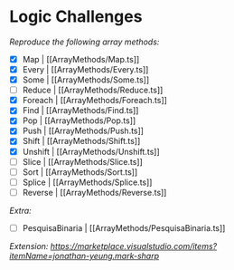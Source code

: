 # Logic Challenges

  *Reproduce the following array methods:*

- [x] Map | [[ArrayMethods/Map.ts]]
- [x] Every | [[ArrayMethods/Every.ts]]  
- [x] Some | [[ArrayMethods/Some.ts]]  
- [ ] Reduce | [[ArrayMethods/Reduce.ts]]  
- [x] Foreach | [[ArrayMethods/Foreach.ts]]  
- [x] Find | [[ArrayMethods/Find.ts]]  
- [x] Pop | [[ArrayMethods/Pop.ts]]  
- [x] Push | [[ArrayMethods/Push.ts]]  
- [x] Shift | [[ArrayMethods/Shift.ts]]  
- [x] Unshift | [[ArrayMethods/Unshift.ts]]  
- [ ] Slice | [[ArrayMethods/Slice.ts]]  
- [ ] Sort | [[ArrayMethods/Sort.ts]]  
- [ ] Splice | [[ArrayMethods/Splice.ts]]  
- [ ] Reverse | [[ArrayMethods/Reverse.ts]]

*Extra:*

- [ ] PesquisaBinaria | [[ArrayMethods/PesquisaBinaria.ts]]

*Extension: https://marketplace.visualstudio.com/items?itemName=jonathan-yeung.mark-sharp*